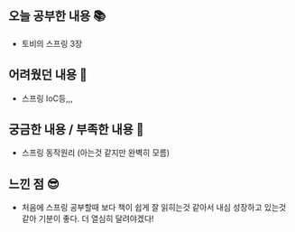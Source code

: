 ## 오늘 공부한 내용 📚
- 토비의 스프링 3장



## 어려웠던 내용 🫨
- 스프링 IoC등,,,



## 궁금한 내용 / 부족한 내용 🧐
- 스프링 동작원리 (아는것 같지만 완벽히 모름)


## 느낀 점 😎
- 처음에 스프링 공부할때 보다 책이 쉽게 잘 읽히는것 같아서 내심 성장하고 있는것 같아 기분이 좋다. 더 열심히 달려야겠다!